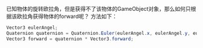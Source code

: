 已知物体的旋转欧拉角，但是获得不了该物体的GameObject对象，那么如何只根据该欧拉角获得物体的forward呢？
方法如下：
```csharp
Vector3 eulerAngel;
Quaternion quaternion = Quaternion.Euler(eulerAngel.x, eulerAngel.y, eulerAngel.z);
Vector3 forward = quaternion * Vector3.forward;
```